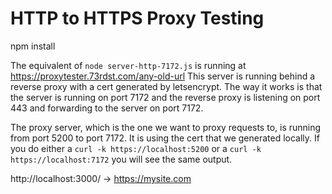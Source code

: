 # HTTP to HTTPS Proxy Testing

npm install


The equivalent of `node server-http-7172.js` is running at https://proxytester.73rdst.com/any-old-url
This server is running behind a reverse proxy with a cert generated by letsencrypt.
The way it works is that the server is running on port 7172 and the reverse proxy is listening on port 443 and forwarding to the server on port 7172.

The proxy server, which is the one we want to proxy requests to, is
running from port 5200 to port 7172. It is using the cert that we generated
locally. If you do either a `curl -k https://localhost:5200` or a `curl -k https://localhost:7172` you will see the same output.




http://localhost:3000/ -> https://mysite.com